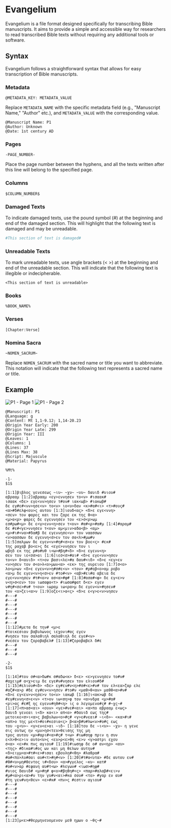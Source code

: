 # Evangelium
Evangelium is a file format designed specifically for transcribing Bible manuscripts. It
aims to provide a simple and accessible way for researchers to read transcribed Bible
texts without requiring any additional tools or software.

## Syntax
Evangelium follows a straightforward syntax that allows for easy
transcription of Bible manuscripts.

### Metadata
```less
@METADATA_KEY: METADATA_VALUE
```

Replace `METADATA_NAME` with the specific metadata field (e.g., "Manuscript Name," "Author" etc.), and `METADATA_VALUE` with the corresponding value.

```less
@Manuscript Name: P1
@Author: Unknown
@Date: 1st century AD
```

### Pages
```plaintext
-PAGE_NUMBER-
```

Place the page number between the hyphens, and all the texts written after this line will belong to the specified page.

### Columns

```plaintext
$COLUMN_NUMBER$
```

### Damaged Texts

To indicate damaged texts, use the pound symbol (#) at the beginning and end of the
damaged section. This will highlight that the following text is damaged and may be
unreadable.

```ruby
#This section of text is damaged#
```

### Unreadable Texts

To mark unreadable texts, use angle brackets (< >) at the beginning and end of the
unreadable section. This will indicate that the following text is illegible or
indecipherable.

```plaintext
<This section of text is unreadable>
```

### Books

```plaintext
%BOOK_NAME%
```

### Verses

```plaintext
[Chapter:Verse]
```

### Nomina Sacra
```plaintext
~NOMEN_SACRUM~
```

Replace `NOMEN_SACRUM` with the sacred name or title you want to abbreviate. This notation will indicate that the following text represents a sacred name or title.

## Example

![P1 - Page 1](https://www.penn.museum/collections/assets/1600/29398.jpg)
![P1 - Page 2](https://www.penn.museum/collections/assets/1600/102397.jpg)

```less
@Manuscript: P1
@Language: g
@Content: Mt 1,1-9.12; 1,14-20.23
@Origin Year Early: 200
@Origin Year Late: 299
@Origin Year: III
@Leaves: 1
@Columns: 1
@Lines: 37
@Lines Max: 38
@Script: Majuscule
@Material: Papyrus

%Mt%

-1-
$1$

[1:1]βιβλος γενεσεως ~ιυ~ ~χυ~ ~υυ~ δαυιδ #υιου#
αβρααμ [1:2]αβρααμ <εγ>εννησεν το<ν> #ισαακ#
ισαακ <δε> εγε<νν>ησεν τ#ον# ιακ<ωβ> #ιακωβ#
δε εγ#ε#<νν>ησε<ν> το<ν> ιο<υ>δαν <κ>#α#<ι> <τ>#ους#
<α>#δ#ελφ<ου>ς αυτου [1:3]ιουδ<ας> <δ>ε εγε<ννη>
<σεν> τον φαρες και τον ζαρε εκ της θ<α>
<μ>α<ρ> φαρες δε εγεννησεν τον <ε>σ<ρ>ωμ
εσ#ρω#<μ> δε ε<γ>ενν<η>σεν τ<ον> #α#<ρ>#α#μ [1:4]#αραμ#
δε #ε#<γε>ννησεν τ<ον> αμ<μιν>αδα<β> <αμ>
<μ>#ι#<να>#δα#β δε εγεννησε<ν> τον ναασσων
<ν>αασσων δε εγεννη<σ>εν τον σα<λ>#μω#ν
[1:5]σαλμων δε εγεν<ν>#η#<σ>εν τον βοε<ς> #εκ#
της ραχαβ βο<ε>ς δε <εγε>ννησεν τον ι
ωβηδ εκ της ρ#ο#υθ ι<ω>#βη#<δ> <δ>ε εγενν<η>
σεν τον ιε<σσ>αι [1:6]ιεσ<σ>#αι# <δ>ε εγε<νν>ησεν
το<ν> δ<αυιδ> <τ>ον βασι<λε>#α δαυ#<ιδ> <δ>ε <εγ>εν
<ν>ησεν τον σ<ο>λ<ο>μων<α> <εκ> της ουρειου [1:7]σ<ο>
λο<μ>ων <δ>ε εγεν<ν>η#σ#ε<ν> <τον> #ρ#οβ<ο>αμ ροβο
<α>μ δε εγεν<ν>η<σ>εν #το#<ν> <αβ>#ει#α αβεια δε
εγε<νν>ησεν #τ#<ο>ν ασ<α>#φ# [1:8]#ασα#<φ> δε εγ<ε>ν
ν<η>σ<εν> τον ιωσαφα<τ> #ιωσα#φατ δ<ε> εγεν
ν#η#<σε>#ν# τ<ον> ιωραμ ιω<ρα>μ δε εγεν<ν>#ησεν#
τον <ο>ζει<α>ν [1:9]οζε<ι>α<ς> <δ>ε ε<γ>ε<ν>νησεν
#---#
#---#
#---#
#---#
#---#
#---#
#---#
[1:12]#μετα δε την# <μ>ε
#τοικεσιαν βαβυλωνος ιεχονι#ας εγεν
#νησεν τον σαλαθιηλ σαλαθιηλ δε εγε#<ν>
#νεσεν τον ζοροβαβελ# [1:13]#ζοροβαβελ δ#ε
#---#
#---#
#---#

-2-
$1$

[1:14]#τον σ#<α>δω#κ σ#αδω<κ> δ<ε> <ε>γεννησεν το#ν#
#αχειμ# α<χ>ειμ δε εγε#ν#νησεν τον ελιου#δ#
[1:15]#ελιου#<δ> <δε> εγ#εν#ν<η>#σ#<ε>#ν# τον ελ<εα>ζαρ ελε
#αζ#<α>ρ #δε εγ#εν<ν>ησεν #το#ν <μαθ>θ<αν> μαθθ<α>#ν#
<δ>ε εγ<εν>ν<ησε>ν το<ν> ιακωβ [1:16]ι<ακ>ωβ δε
#εγ#εννη<σ>ε<ν> <τ>ον ιω<ση>φ τον <α>νδρα <μ>#α#
<ρι>ας #ε#ξ ης εγενν#ηθ#<η> ις ο λεγομενο#ς# #~χς~#
[1:17]<π>ασ<αι> <ουν> <γε>#νε#<αι> <α>πο αβρααμ ε<ως>
δαυιδ γενεαι ι<δ> κα<ι> απ<ο> #δαυιδ εως της#
μετοικε<σ>ι<α>ς βαβυλων<ο>#ς# <γ>ε#νεαι# ~ι<δ>~ <κα>#ι#
<απ>ο της με<τ>#οι#κεσια<ς> β<α>β#υ#λω<ν>#ο#ς εως
του ~χ<υ>~ <γ>εν<ε>αι ~ιδ~ [1:18]του δε ~ι<υ>~ ~χυ~ η γενε
σις ουτως ην <μν>ησ<τευ>θεισης της μη
τρος αυτου <μ>#αρι#<α>#ς# τ<ω> #ιω#σηφ πριν η συν
ε<λ>θ<ε>ιν αυτο<υ>ς <ευ>ρ<ε>θη <ε>ν <γ>αστρι εχου
σ<α> <ε>#κ πνς αγιου# [1:19]#ιωσηφ δε ο# αν<ηρ> <αυ>
<της> #δικα#ι#ος ων και μη θελων αυτην#
<δ>ειγμ<α>#τ#<ε>#ισαι εβουλη#<θη> #λαθρα#
#α#<πο>λυ#σαι αυ#<τ>#η#<ν> [1:20]#τ#α<υτα> #δε αυτου εν#
#θ#<υ>μη#θεντος ι#<δου> <α>#γγελος ~κυ~ κατ#
#ο#<ν>αρ #εφανη αυ#τ<ω> #λεγων# <ιωσ>#ηφ#
#υιος δαυιδ# <μ>#η# φ<ο>#βηθη#<ς> <παρ>#αλαβ#<ει>ν
#μ#<α>ρι<α>#ν την γυ#ν<αι>#κα σου# <το> #γαρ εν αυ#
#τη γεν#νη<θεν> <ε>#κ# <πν>ς #εστιν αγιου#
#---#
#---#
#---#
#---#
#---#
#---#
#---#
#---#
[1:23]μ<ε>#θερμηνευομενον μεθ ημων ο ~θς~#
```
